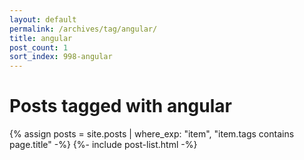 ```yaml
---
layout: default
permalink: /archives/tag/angular/
title: angular
post_count: 1
sort_index: 998-angular
---
```

<h1 class="page-heading">Posts tagged with angular</h1>
{% assign posts = site.posts | where_exp: "item", "item.tags contains page.title" -%}
{%- include post-list.html -%}
